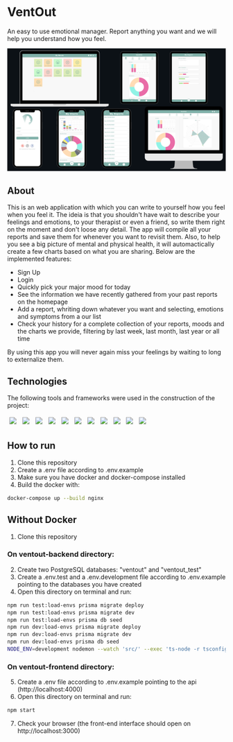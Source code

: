 # VentOut

An easy to use emotional manager. Report anything you want and we will help you understand how you feel.

<img src="/VentOut-preview.png" />

## About

This is an web application with which you can write to yourself how you feel when you feel it. The ideia is that you shouldn't have wait to describe your feelings and emotions, to your therapist or even a friend, so write them right on the moment and don't loose any detail. The app will compile all your reports and save them for whenever you want to revisit them. Also, to help you see a big picture of mental and physical health, it will automactically create a few charts based on what you are sharing. Below are the implemented features:

- Sign Up
- Login
- Quickly pick your major mood for today
- See the information we have recently gathered from your past reports on the homepage
- Add a report, whriting down whatever you want and selecting, emotions and symptoms from a our list
- Check your history for a complete collection of your reports, moods and the charts we provide, filtering by last week, last month, last year or all time

By using this app you will never again miss your feelings by waiting to long to externalize them.

## Technologies
The following tools and frameworks were used in the construction of the project:<br>
<p>
  <img style='margin: 5px;' src='https://img.shields.io/badge/styled-components%20-%2320232a.svg?&style=for-the-badge&color=b8679e&logo=styled-components&logoColor=%3a3a3a'>
  <img style='margin: 5px;' src='https://img.shields.io/badge/axios%20-%2320232a.svg?&style=for-the-badge&color=informational'>
  <img style='margin: 5px;' src="https://img.shields.io/badge/react-app%20-%2320232a.svg?&style=for-the-badge&color=60ddf9&logo=react&logoColor=%2361DAFB"/>
  <img style='margin: 5px;' src="https://img.shields.io/badge/react_route%20-%2320232a.svg?&style=for-the-badge&logo=react&logoColor=%2361DAFB"/>
  <img style='margin: 5px;' src='https://img.shields.io/badge/react-icons%20-%2320232a.svg?&style=for-the-badge&color=f28dc7&logo=react-icons&logoColor=%2361DAFB'>
  <img style='margin: 5px;' src="https://img.shields.io/badge/node-JS-critical?style=for-the-badge&logo=node"/>
  <img style='margin: 5px;' src="https://img.shields.io/badge/postgre-SQL-succes?style=for-the-badge&logo=postgresql&logoColor=success"/>
  <img style='margin: 5px;' src="https://img.shields.io/badge/prisma-ORM-lightgrey?style=for-the-badge&logo=prisma&logoColor=lightgrey"/>
  <img style='margin: 5px;' src="https://img.shields.io/badge/supertest-jest-important?style=for-the-badge&logo=jest&logoColor=important"/>
  <img style='margin: 5px;' src="https://img.shields.io/badge/amazon--web--services-AWS-yellow?style=for-the-badge"/>
  <img style='margin: 5px;' src="https://img.shields.io/badge/docker-docker--compose-informational?style=for-the-badge&logo=docker&logoColor=informational"/>
</p>

## How to run

1. Clone this repository
2. Create a .env file according to .env.example
3. Make sure you have docker and docker-compose installed
4. Build the docker with:
```bash
docker-compose up --build nginx
```

## Without Docker

1. Clone this repository

### On ventout-backend directory:
2. Create two PostgreSQL databases: "ventout" and "ventout_test"
3. Create a .env.test and a .env.development file according to .env.example pointing to the databases you have created
4. Open this directory on terminal and run:
```bash
npm run test:load-envs prisma migrate deploy
npm run test:load-envs prisma migrate dev
npm run test:load-envs prisma db seed
npm run dev:load-envs prisma migrate deploy
npm run dev:load-envs prisma migrate dev
npm run dev:load-envs prisma db seed
NODE_ENV=development nodemon --watch 'src/' --exec 'ts-node -r tsconfig-paths/register ./src/server.ts' -e ts
```
### On ventout-frontend directory:
5. Create a .env file according to .env.example pointing to the api (http://localhost:4000)
6. Open this directory on terminal and run:
```bash
npm start
```
7. Check your browser (the front-end interface should open on http://localhost:3000)
